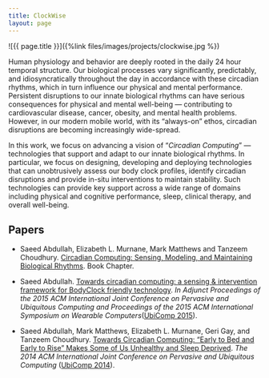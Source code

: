```yaml
---
title: ClockWise
layout: page
---
```

<div class="row">
<div class="col-md-12">
<div class="col-xs-offset-1 col-md-10" markdown="1">
![{{ page.title }}]({%link files/images/projects/clockwise.jpg %})
</div>
</div>
</div>

Human physiology and behavior are deeply rooted in the daily 24 hour temporal structure. Our biological processes vary significantly, predictably, and idiosyncratically throughout the day in accordance with these circadian rhythms, which in turn influence our physical and mental performance. Persistent disruptions to our innate biological rhythms can have serious consequences for physical and mental well-being — contributing to cardiovascular disease, cancer, obesity, and mental health problems. However, in our modern mobile world, with its “always-on” ethos, circadian disruptions are becoming increasingly wide-spread.

In this work, we focus on advancing a vision of “_Circadian Computing_” — technologies that support and adapt to our innate biological rhythms. In particular, we focus on designing, developing and deploying technologies that can unobtrusively assess our body clock profiles, identify circadian disruptions and provide in-situ interventions to maintain stability. Such technologies can provide key support across a wide range of domains including physical and cognitive performance, sleep, clinical therapy, and overall well-being.

## Papers ##

* Saeed Abdullah, Elizabeth L. Murnane, Mark Matthews and Tanzeem Choudhury.
[Circadian Computing: Sensing, Modeling, and Maintaining Biological Rhythms](https://doi.org/10.1007/978-3-319-51394-2_3). Book Chapter.

* Saeed Abdullah. [Towards circadian computing: a sensing & intervention framework for BodyClock friendly technology](https://dl.acm.org/citation.cfm?id=2801657).
_In Adjunct Proceedings of the 2015 ACM International Joint Conference on Pervasive and Ubiquitous Computing and Proceedings of the 2015 ACM International Symposium on Wearable Computers_([UbiComp 2015](http://ubicomp.org/ubicomp2015/)).

* Saeed Abdullah, Mark Matthews, Elizabeth L. Murnane, Geri Gay, and Tanzeem Choudhury.
[Towards Circadian Computing: “Early to Bed and Early to Rise” Makes Some of Us Unhealthy and Sleep Deprived](https://saeedabdullah.com/files/pubs/circadian-computing-ubicomp-2014.pdf).
_The 2014 ACM International Joint Conference on Pervasive and Ubiquitous Computing_ ([UbiComp 2014](http://ubicomp.org/ubicomp2014/)).
